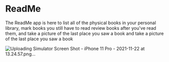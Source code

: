 # ReadMe

The ReadMe app is here to list all of the physical books in your personal library, 
mark books you still have to read review books after you've read them, 
and take a picture of the last place you saw a book and take a picture of the last place you saw a book

![Uploading Simulator Screen Shot - iPhone 11 Pro - 2021-11-22 at 13.24.57.png…]()
